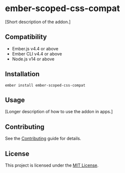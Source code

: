 # ember-scoped-css-compat

[Short description of the addon.]

## Compatibility

- Ember.js v4.4 or above
- Ember CLI v4.4 or above
- Node.js v14 or above

## Installation

```
ember install ember-scoped-css-compat
```

## Usage

[Longer description of how to use the addon in apps.]

## Contributing

See the [Contributing](CONTRIBUTING.md) guide for details.

## License

This project is licensed under the [MIT License](LICENSE.md).
